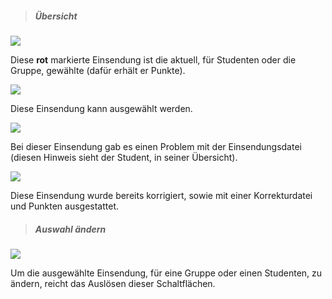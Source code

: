 <!--
  - @file page_common_uploadHistory_change_de.md
  -
  - @license http://www.gnu.org/licenses/gpl-3.0.html GPL version 3
  -
  - @package OSTEPU (https://github.com/ostepu/system)
  - @since 0.4.3
  -
  - @author Till Uhlig <till.uhlig@student.uni-halle.de>
  - @date 2015
 -->


> ##### Übersicht #####

![](changeA.png)

Diese **rot** markierte Einsendung ist die aktuell, für Studenten oder die Gruppe, gewählte (dafür erhält er Punkte).

![](changeB.png)

Diese Einsendung kann ausgewählt werden.

![](changeC.png)

Bei dieser Einsendung gab es einen Problem mit der Einsendungsdatei (diesen Hinweis sieht der Student, in seiner Übersicht).

![](changeD.png)

Diese Einsendung wurde bereits korrigiert, sowie mit einer Korrekturdatei und Punkten ausgestattet.

> ##### Auswahl ändern #####

![](changeE.png)

Um die ausgewählte Einsendung, für eine Gruppe oder einen Studenten, zu ändern, reicht das Auslösen dieser Schaltflächen.